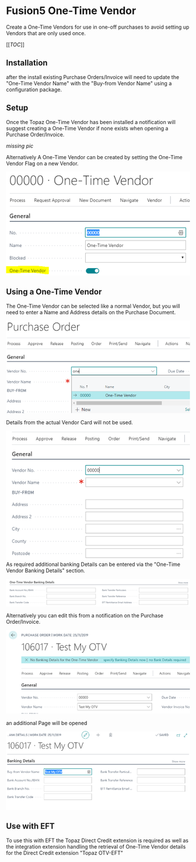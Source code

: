 <h1>Fusion5 One-Time Vendor</h1>

Create a One-Time Vendors for use in one-off purchases to avoid setting up Vendors that are only used once.

[[_TOC_]]

## Installation

after the install existing Purchase Orders/Invoice will need to update the "One-Time Vendor Name" with the "Buy-from Vendor Name" using a configuration package.

## Setup

Once the Topaz One-Time Vendor has been installed a notification will suggest creating a One-Time Vendor if none exists when opening a Purchase Order/Invoice.

*missing pic*

Alternatively A One-Time Vendor can be created by setting the One-Time Vendor Flag on a new Vendor.

![Setup a Topaz One-Time Vendor](img/setup.02-21ae5571-597f-4b2f-a13f-ecabc6bebc4b.PNG)

## Using a One-Time Vendor

The One-Time Vendor can be selected like a normal Vendor, but you will need to enter a Name and Address details on the Purchase Document.

![Use a Topaz One-Time Vendor](img/use.01-2d1b0a91-570b-42e0-8296-a6ec0e057069.PNG)

Details from the actual Vendor Card will not be used.

![Use a Topaz One-Time Vendor](img/use.02-78a3dace-c845-4c80-9f91-80654948fec5.PNG)
As required additional banking Details can be entered via the "One-Time Vendor Banking Details" section.

![Bank Details for Topaz One-Time Vendor](img/use.03-40976697-43d2-4555-ba17-bbdfb389d6f7.PNG)

Alternatively you can edit this from a notification on the Purchase Order/Invoice.

![Bank Details for Topaz One-Time Vendor](img/use.04-d9685247-8f94-4da4-ab6e-cedaf79c4899.PNG)  

an additional Page will be opened

![Bank Details for Topaz One-Time Vendor](img/use.05-9bb1ba45-cb7b-4a5f-b2bb-5a57b1a21603.PNG)

## Use with EFT

To use this with EFT the Topaz Direct Credit extension is required as well as the integration extension handling the retrieval of One-Time Vendor details for the Direct Credit extension "Topaz OTV-EFT"